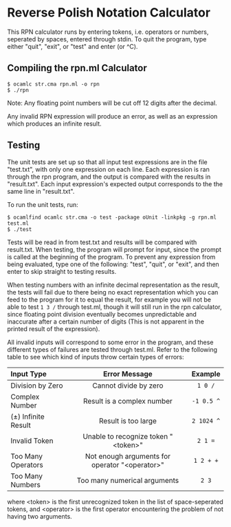 # Reverse Polish Notation Calculator #
This RPN calculator runs by entering tokens, i.e. operators or numbers, seperated by spaces, entered through stdin. To quit the program, type either "quit", "exit", or "test" and enter (or ^C).
## Compiling the rpn.ml Calculator ##
```console
$ ocamlc str.cma rpn.ml -o rpn
$ ./rpn
```
Note: Any floating point numbers will be cut off 12 digits after the decimal.

Any invalid RPN expression will produce an error, as well as an expression which produces an infinite result.
## Testing ##
The unit tests are set up so that all input test expressions are in the file "test.txt", with only one expression on each line. Each expression is ran through the rpn program, and the output is compared with the results in "result.txt". Each input expression's expected output corresponds to the the same line in "result.txt".

To run the unit tests, run:
```console
$ ocamlfind ocamlc str.cma -o test -package oUnit -linkpkg -g rpn.ml test.ml
$ ./test
```
Tests will be read in from test.txt and results will be compared with result.txt.
When testing, the program will prompt for input, since the prompt is called at the beginning of the program. To prevent any expression from being evaluated, type one of the following: "test", "quit", or "exit", and then enter to skip straight to testing results.

When testing numbers with an infinite decimal representation as the result, the tests will fail due to there being no exact representation which you can feed to the program for it to equal the result, for example you will not be able to test `1 3 /` through test.ml, though it will still run in the rpn calculator, since floating point division eventually becomes unpredictable and inaccurate after a certain number of digits (This is not apparent in the printed result of the expression).

All invalid inputs will correspond to some error in the program, and these different types of failures are tested through test.ml. Refer to the following table to see which kind of inputs throw certain types of errors:

| Input Type            | Error Message                                        | Example    |
|:----------------------|:----------------------------------------------------:|:----------:|
| Division by Zero      | Cannot divide by zero                                | `1 0 /`    |
| Complex Number        | Result is a complex number                           | `-1 0.5 ^` |
| (±) Infinite Result   | Result is too large                                  | `2 1024 ^` |
| Invalid Token         | Unable to recognize token "&lt;token&gt;"            | `2 1 =`    |
| Too Many Operators    | Not enough arguments for operator "&lt;operator&gt;" | `1 2 + +`  |
| Too Many Numbers      | Too many numerical arguments                         | `2 3`      |

where &lt;token&gt; is the first unrecognized token in the list of space-seperated tokens, and  &lt;operator&gt; is the first operator encountering the problem of not having two arguments.
